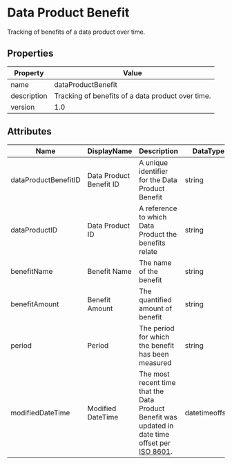 # Data Product Benefit

Tracking of benefits of a data product over time.

## Properties

| Property    | Value                                             |
| ----------- | ------------------------------------------------- |
| name        | dataProductBenefit                                |
| description | Tracking of benefits of a data product over time. |
| version     | 1.0                                               |

## Attributes 

| Name          | DisplayName     | Description                                              | DataType | Required? | isNullable |
| ------------- | --------------- | -------------------------------------------------------- | -------- | --------- | ---------- |
| dataProductBenefitID | Data Product Benefit ID | A unique identifier for the Data Product Benefit | string | yes | false |
| dataProductID | Data Product ID | A reference to which Data Product the benefits relate | string   | yes       | false      |
| benefitName   | Benefit Name    | The name of the benefit                                  | string   | yes       | false      |
| benefitAmount | Benefit Amount  | The quantified amount of benefit                         | string   | no        | true       |
| period        | Period          | The period for which the benefit has been measured       | string   | no        | true       |
| modifiedDateTime| Modified DateTime | The most recent time that the Data Product Benefit was updated in date time offset per [ISO 8601](https://www.wikipedia.org/wiki/ISO_8601).      | datetimeoffset | no      | true  |


